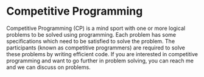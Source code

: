 # Competitive Programming
Competitive Programming (CP) is a mind sport with one or more logical problems to be solved using programming. Each problem has some specifications which need to be satisfied to solve the problem. The participants (known as competitive programmers) are required to solve these problems by writing efficient code.
If you are interested in competitive programming and want to go further in problem solving, you can reach me and we can discuss on problems.


